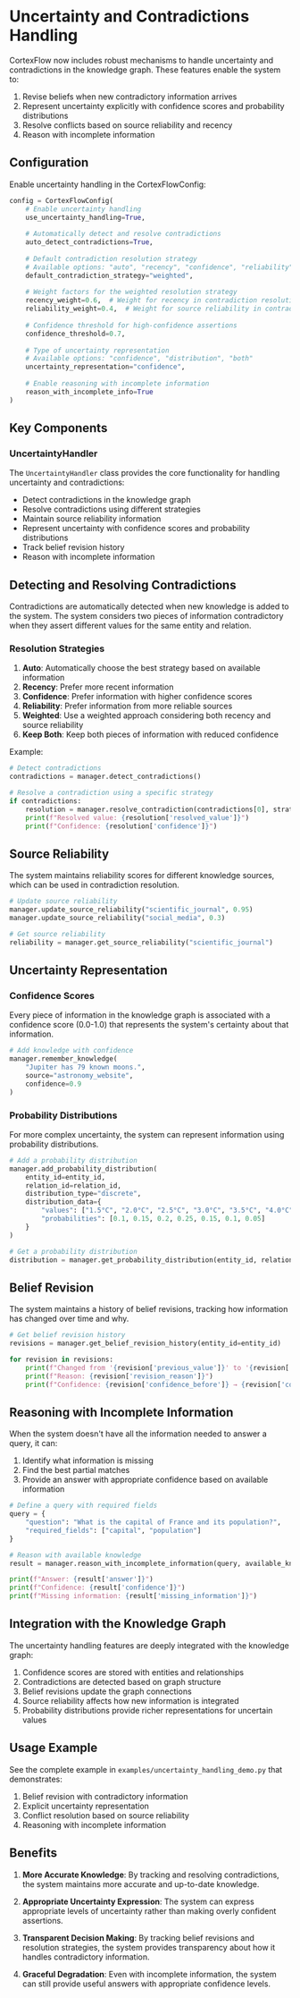 # Uncertainty and Contradictions Handling

CortexFlow now includes robust mechanisms to handle uncertainty and contradictions in the knowledge graph. These features enable the system to:

1. Revise beliefs when new contradictory information arrives
2. Represent uncertainty explicitly with confidence scores and probability distributions
3. Resolve conflicts based on source reliability and recency
4. Reason with incomplete information

## Configuration

Enable uncertainty handling in the CortexFlowConfig:

```python
config = CortexFlowConfig(
    # Enable uncertainty handling
    use_uncertainty_handling=True,
    
    # Automatically detect and resolve contradictions
    auto_detect_contradictions=True,
    
    # Default contradiction resolution strategy
    # Available options: "auto", "recency", "confidence", "reliability", "weighted", "keep_both"
    default_contradiction_strategy="weighted",
    
    # Weight factors for the weighted resolution strategy
    recency_weight=0.6,  # Weight for recency in contradiction resolution
    reliability_weight=0.4,  # Weight for source reliability in contradiction resolution
    
    # Confidence threshold for high-confidence assertions
    confidence_threshold=0.7,
    
    # Type of uncertainty representation
    # Available options: "confidence", "distribution", "both"
    uncertainty_representation="confidence",
    
    # Enable reasoning with incomplete information
    reason_with_incomplete_info=True
)
```

## Key Components

### UncertaintyHandler

The `UncertaintyHandler` class provides the core functionality for handling uncertainty and contradictions:

- Detect contradictions in the knowledge graph
- Resolve contradictions using different strategies
- Maintain source reliability information
- Represent uncertainty with confidence scores and probability distributions
- Track belief revision history
- Reason with incomplete information

## Detecting and Resolving Contradictions

Contradictions are automatically detected when new knowledge is added to the system. The system considers two pieces of information contradictory when they assert different values for the same entity and relation.

### Resolution Strategies

1. **Auto**: Automatically choose the best strategy based on available information
2. **Recency**: Prefer more recent information
3. **Confidence**: Prefer information with higher confidence scores
4. **Reliability**: Prefer information from more reliable sources
5. **Weighted**: Use a weighted approach considering both recency and source reliability
6. **Keep Both**: Keep both pieces of information with reduced confidence

Example:

```python
# Detect contradictions
contradictions = manager.detect_contradictions()

# Resolve a contradiction using a specific strategy
if contradictions:
    resolution = manager.resolve_contradiction(contradictions[0], strategy="reliability")
    print(f"Resolved value: {resolution['resolved_value']}")
    print(f"Confidence: {resolution['confidence']}")
```

## Source Reliability

The system maintains reliability scores for different knowledge sources, which can be used in contradiction resolution.

```python
# Update source reliability
manager.update_source_reliability("scientific_journal", 0.95)
manager.update_source_reliability("social_media", 0.3)

# Get source reliability
reliability = manager.get_source_reliability("scientific_journal")
```

## Uncertainty Representation

### Confidence Scores

Every piece of information in the knowledge graph is associated with a confidence score (0.0-1.0) that represents the system's certainty about that information.

```python
# Add knowledge with confidence
manager.remember_knowledge(
    "Jupiter has 79 known moons.",
    source="astronomy_website",
    confidence=0.9
)
```

### Probability Distributions

For more complex uncertainty, the system can represent information using probability distributions.

```python
# Add a probability distribution
manager.add_probability_distribution(
    entity_id=entity_id,
    relation_id=relation_id,
    distribution_type="discrete",
    distribution_data={
        "values": ["1.5°C", "2.0°C", "2.5°C", "3.0°C", "3.5°C", "4.0°C", "4.5°C"],
        "probabilities": [0.1, 0.15, 0.2, 0.25, 0.15, 0.1, 0.05]
    }
)

# Get a probability distribution
distribution = manager.get_probability_distribution(entity_id, relation_id)
```

## Belief Revision

The system maintains a history of belief revisions, tracking how information has changed over time and why.

```python
# Get belief revision history
revisions = manager.get_belief_revision_history(entity_id=entity_id)

for revision in revisions:
    print(f"Changed from '{revision['previous_value']}' to '{revision['new_value']}'")
    print(f"Reason: {revision['revision_reason']}")
    print(f"Confidence: {revision['confidence_before']} → {revision['confidence_after']}")
```

## Reasoning with Incomplete Information

When the system doesn't have all the information needed to answer a query, it can:

1. Identify what information is missing
2. Find the best partial matches
3. Provide an answer with appropriate confidence based on available information

```python
# Define a query with required fields
query = {
    "question": "What is the capital of France and its population?",
    "required_fields": ["capital", "population"]
}

# Reason with available knowledge
result = manager.reason_with_incomplete_information(query, available_knowledge)

print(f"Answer: {result['answer']}")
print(f"Confidence: {result['confidence']}")
print(f"Missing information: {result['missing_information']}")
```

## Integration with the Knowledge Graph

The uncertainty handling features are deeply integrated with the knowledge graph:

1. Confidence scores are stored with entities and relationships
2. Contradictions are detected based on graph structure
3. Belief revisions update the graph connections
4. Source reliability affects how new information is integrated
5. Probability distributions provide richer representations for uncertain values

## Usage Example

See the complete example in `examples/uncertainty_handling_demo.py` that demonstrates:

1. Belief revision with contradictory information
2. Explicit uncertainty representation
3. Conflict resolution based on source reliability
4. Reasoning with incomplete information

## Benefits

1. **More Accurate Knowledge**: By tracking and resolving contradictions, the system maintains more accurate and up-to-date knowledge.

2. **Appropriate Uncertainty Expression**: The system can express appropriate levels of uncertainty rather than making overly confident assertions.

3. **Transparent Decision Making**: By tracking belief revisions and resolution strategies, the system provides transparency about how it handles contradictory information.

4. **Graceful Degradation**: Even with incomplete information, the system can still provide useful answers with appropriate confidence levels. 